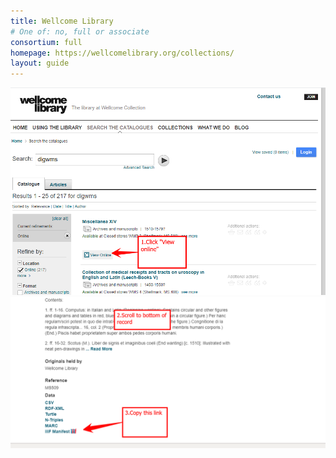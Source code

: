 ```yaml
---
title: Wellcome Library
# One of: no, full or associate
consortium: full
homepage: https://wellcomelibrary.org/collections/
layout: guide
---
```


![Click view online](wellcome-1.png)
![Scroll to bottom of page and copy the IIIF Manifest link](wellcome-2.png)
